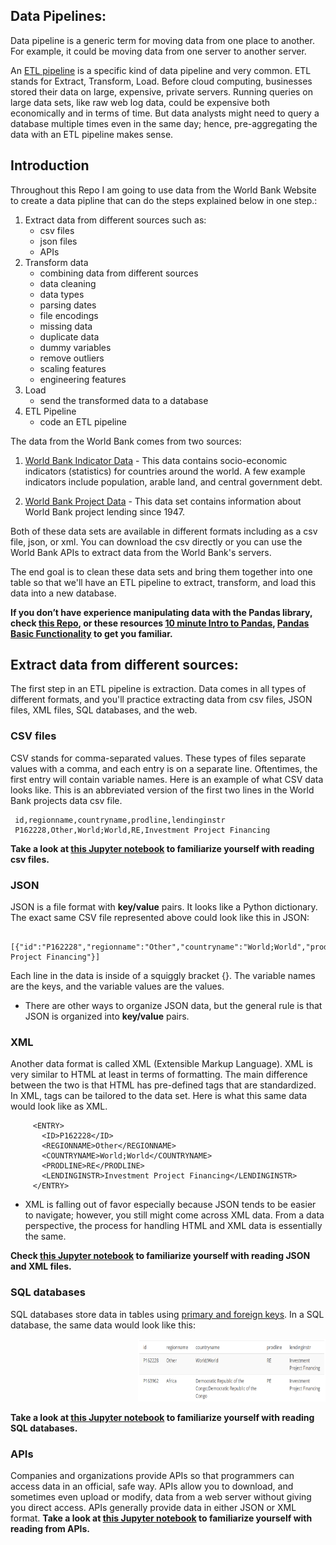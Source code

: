 ## Data Pipelines: 

Data pipeline is a generic term for moving data from one place to another. For example, it could be moving data from one server to another server.

An [ETL pipeline](https://en.wikipedia.org/wiki/Extract,_transform,_load) is a specific kind of data pipeline and very common. ETL stands for Extract, Transform, Load. Before cloud computing, businesses stored their data on large, expensive, private servers. Running queries on large data sets, like raw web log data, could be expensive both economically and in terms of time. But data analysts might need to query a database multiple times even in the same day; hence, pre-aggregating the data with an ETL pipeline makes sense.


## Introduction

Throughout this Repo I am going to use data from the World Bank Website to create a data pipline that can do the steps explained below in one step.:

1.	Extract data from different sources such as:
    *	csv files
    *	json files
    *	APIs
2.	Transform data
    *	combining data from different sources
    *	data cleaning
    *	data types
    *	parsing dates
    *	file encodings
    *	missing data
    *	duplicate data
    *	dummy variables
    *	remove outliers
    *	scaling features
    *	engineering features
3.	Load
    *	send the transformed data to a database
4.	ETL Pipeline
    *	code an ETL pipeline
    
The data from the World Bank comes from two sources:

1.	[World Bank Indicator Data](https://data.worldbank.org/indicator) - This data contains socio-economic indicators (statistics) for countries around the world. A few example indicators include population, arable land, and central government debt.

2.	[World Bank Project Data](https://datacatalog.worldbank.org/dataset/world-bank-projects-operations) - This data set contains information about World Bank project lending since 1947.

Both of these data sets are available in different formats including as a csv file, json, or xml. You can download the csv directly or you can use the World Bank APIs to extract data from the World Bank's servers.

The end goal is to clean these data sets and bring them together into one table so that we'll have an ETL pipeline to extract, transform, and load this data into a new database.

**If you don’t have experience manipulating data with the Pandas library, check [this Repo](https://github.com/A2Amir/Introduction-To-Numpy-and-Pandas), or these resources [10 minute Intro to Pandas](https://pandas.pydata.org/pandas-docs/stable/10min.html),  [Pandas Basic Functionality](https://pandas.pydata.org/pandas-docs/stable/basics.html) to get you familiar.**

## Extract data from different sources:
The first step in an ETL pipeline is extraction. Data comes in all types of different formats, and you'll practice extracting data from csv files, JSON files, XML files, SQL databases, and the web.

### CSV files

CSV stands for comma-separated values. These types of files separate values with a comma, and each entry is on a separate line. Oftentimes, the first entry will contain variable names. Here is an example of what CSV data looks like. This is an abbreviated version of the first two lines in the World Bank projects data csv file.

     id,regionname,countryname,prodline,lendinginstr
     P162228,Other,World;World,RE,Investment Project Financing

**Take a look at [this Jupyter notebook]() to familiarize yourself with reading csv files.**
### JSON
JSON is a file format with **key/value** pairs. It looks like a Python dictionary. The exact same CSV file represented above could look like this in JSON:

      [{"id":"P162228","regionname":"Other","countryname":"World;World","prodline":"RE","lendinginstr":"Investment Project Financing"}]

Each line in the data is inside of a squiggly bracket {}. The variable names are the keys, and the variable values are the values.

* There are other ways to organize JSON data, but the general rule is that JSON is organized into **key/value** pairs. 

### XML
Another data format is called XML (Extensible Markup Language). XML is very similar to HTML at least in terms of formatting. The main difference between the two is that HTML has pre-defined tags that are standardized. In XML, tags can be tailored to the data set. Here is what this same data would look like as XML.

         <ENTRY>
           <ID>P162228</ID>
           <REGIONNAME>Other</REGIONNAME>
           <COUNTRYNAME>World;World</COUNTRYNAME>
           <PRODLINE>RE</PRODLINE>
           <LENDINGINSTR>Investment Project Financing</LENDINGINSTR>
         </ENTRY>

*	XML is falling out of favor especially because JSON tends to be easier to navigate; however, you still might come across XML data. From a data perspective, the process for handling HTML and XML data is essentially the same.

**Check [this Jupyter notebook]() to familiarize yourself with reading JSON and XML files.**


### SQL databases
SQL databases store data in tables using [primary and foreign keys](https://docs.microsoft.com/en-us/sql/relational-databases/tables/primary-and-foreign-key-constraints?view=sql-server-2017). In a SQL database, the same data would look like this:

<p align="right">
  <img src="/imgs/2.PNG" alt="" width="300" height="100" >
 </p>
 
**Take a look at [this Jupyter notebook]() to familiarize yourself with reading SQL databases.**

### APIs

Companies and organizations provide APIs so that programmers can access data in an official, safe way. APIs allow you to download, and sometimes even upload or modify, data from a web server without giving you direct access. APIs generally provide data in either JSON or XML format. **Take a look at [this Jupyter notebook]() to familiarize yourself with reading from APIs.**


